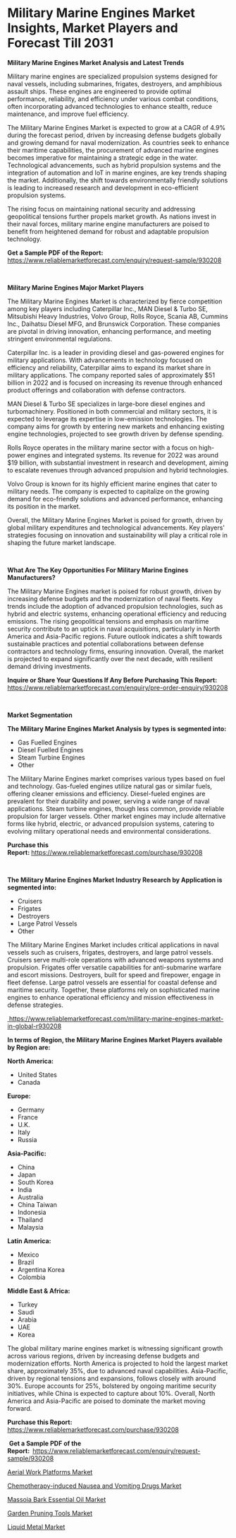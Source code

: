 <p><h1>Military Marine Engines Market Insights, Market Players and Forecast Till 2031</h1></p><p><strong>Military Marine Engines Market Analysis and Latest Trends</strong></p>
<p><p>Military marine engines are specialized propulsion systems designed for naval vessels, including submarines, frigates, destroyers, and amphibious assault ships. These engines are engineered to provide optimal performance, reliability, and efficiency under various combat conditions, often incorporating advanced technologies to enhance stealth, reduce maintenance, and improve fuel efficiency.</p><p>The Military Marine Engines Market is expected to grow at a CAGR of 4.9% during the forecast period, driven by increasing defense budgets globally and growing demand for naval modernization. As countries seek to enhance their maritime capabilities, the procurement of advanced marine engines becomes imperative for maintaining a strategic edge in the water. Technological advancements, such as hybrid propulsion systems and the integration of automation and IoT in marine engines, are key trends shaping the market. Additionally, the shift towards environmentally friendly solutions is leading to increased research and development in eco-efficient propulsion systems.</p><p>The rising focus on maintaining national security and addressing geopolitical tensions further propels market growth. As nations invest in their naval forces, military marine engine manufacturers are poised to benefit from heightened demand for robust and adaptable propulsion technology.</p></p>
<p><strong>Get a Sample PDF of the Report:&nbsp;</strong> <a href="https://www.reliablemarketforecast.com/enquiry/request-sample/930208?utm_campaign=1530&utm_medium=2&utm_source=Github&utm_content=ia&utm_term=18102024&utm_id=military-marine-engines">https://www.reliablemarketforecast.com/enquiry/request-sample/930208</a></p>
<p>&nbsp;</p>
<p><strong>Military Marine Engines Major Market Players</strong></p>
<p><p>The Military Marine Engines Market is characterized by fierce competition among key players including Caterpillar Inc., MAN Diesel & Turbo SE, Mitsubishi Heavy Industries, Volvo Group, Rolls Royce, Scania AB, Cummins Inc., Daihatsu Diesel MFG, and Brunswick Corporation. These companies are pivotal in driving innovation, enhancing performance, and meeting stringent environmental regulations.</p><p>Caterpillar Inc. is a leader in providing diesel and gas-powered engines for military applications. With advancements in technology focused on efficiency and reliability, Caterpillar aims to expand its market share in military applications. The company reported sales of approximately $51 billion in 2022 and is focused on increasing its revenue through enhanced product offerings and collaboration with defense contractors.</p><p>MAN Diesel & Turbo SE specializes in large-bore diesel engines and turbomachinery. Positioned in both commercial and military sectors, it is expected to leverage its expertise in low-emission technologies. The company aims for growth by entering new markets and enhancing existing engine technologies, projected to see growth driven by defense spending.</p><p>Rolls Royce operates in the military marine sector with a focus on high-power engines and integrated systems. Its revenue for 2022 was around $19 billion, with substantial investment in research and development, aiming to escalate revenues through advanced propulsion and hybrid technologies.</p><p>Volvo Group is known for its highly efficient marine engines that cater to military needs. The company is expected to capitalize on the growing demand for eco-friendly solutions and advanced performance, enhancing its position in the market.</p><p>Overall, the Military Marine Engines Market is poised for growth, driven by global military expenditures and technological advancements. Key players' strategies focusing on innovation and sustainability will play a critical role in shaping the future market landscape.</p></p>
<p>&nbsp;</p>
<p><strong>What Are The Key Opportunities For Military Marine Engines Manufacturers?</strong></p>
<p><p>The Military Marine Engines market is poised for robust growth, driven by increasing defense budgets and the modernization of naval fleets. Key trends include the adoption of advanced propulsion technologies, such as hybrid and electric systems, enhancing operational efficiency and reducing emissions. The rising geopolitical tensions and emphasis on maritime security contribute to an uptick in naval acquisitions, particularly in North America and Asia-Pacific regions. Future outlook indicates a shift towards sustainable practices and potential collaborations between defense contractors and technology firms, ensuring innovation. Overall, the market is projected to expand significantly over the next decade, with resilient demand driving investments.</p></p>
<p><strong>Inquire or Share Your Questions If Any Before Purchasing This Report:</strong> <a href="https://www.reliablemarketforecast.com/enquiry/pre-order-enquiry/930208?utm_campaign=1530&utm_medium=2&utm_source=Github&utm_content=ia&utm_term=18102024&utm_id=military-marine-engines">https://www.reliablemarketforecast.com/enquiry/pre-order-enquiry/930208</a></p>
<p>&nbsp;</p>
<p><strong>Market Segmentation</strong></p>
<p><strong>The Military Marine Engines Market Analysis by types is segmented into:</strong></p>
<p><ul><li>Gas Fuelled Engines</li><li>Diesel Fuelled Engines</li><li>Steam Turbine Engines</li><li>Other</li></ul></p>
<p><p>The Military Marine Engines market comprises various types based on fuel and technology. Gas-fueled engines utilize natural gas or similar fuels, offering cleaner emissions and efficiency. Diesel-fueled engines are prevalent for their durability and power, serving a wide range of naval applications. Steam turbine engines, though less common, provide reliable propulsion for larger vessels. Other market engines may include alternative forms like hybrid, electric, or advanced propulsion systems, catering to evolving military operational needs and environmental considerations.</p></p>
<p><strong>Purchase this Report:&nbsp;</strong><a href="https://www.reliablemarketforecast.com/purchase/930208?utm_campaign=1530&utm_medium=2&utm_source=Github&utm_content=ia&utm_term=18102024&utm_id=military-marine-engines">https://www.reliablemarketforecast.com/purchase/930208</a></p>
<p>&nbsp;</p>
<p><strong>The Military Marine Engines Market Industry Research by Application is segmented into:</strong></p>
<p><ul><li>Cruisers</li><li>Frigates</li><li>Destroyers</li><li>Large Patrol Vessels</li><li>Other</li></ul></p>
<p><p>The Military Marine Engines Market includes critical applications in naval vessels such as cruisers, frigates, destroyers, and large patrol vessels. Cruisers serve multi-role operations with advanced weapons systems and propulsion. Frigates offer versatile capabilities for anti-submarine warfare and escort missions. Destroyers, built for speed and firepower, engage in fleet defense. Large patrol vessels are essential for coastal defense and maritime security. Together, these platforms rely on sophisticated marine engines to enhance operational efficiency and mission effectiveness in defense strategies.</p></p>
<p><a href="https://www.reliablemarketforecast.com/military-marine-engines-market-in-global-r930208?utm_campaign=1530&utm_medium=2&utm_source=Github&utm_content=ia&utm_term=18102024&utm_id=military-marine-engines">&nbsp;https://www.reliablemarketforecast.com/military-marine-engines-market-in-global-r930208</a></p>
<p><strong>In terms of Region, the Military Marine Engines Market Players available by Region are:</strong></p>
<p>
    <p> <strong> North America: </strong>
        <ul>
            <li>United States</li>
            <li>Canada</li>
        </ul>
        </p> 
    <p> <strong> Europe: </strong>
        <ul>
            <li>Germany</li>
            <li>France</li>
            <li>U.K.</li>
            <li>Italy</li>
            <li>Russia</li>
        </ul>
        </p> 
    <p> <strong> Asia-Pacific: </strong>
        <ul>
            <li>China</li>
            <li>Japan</li>
            <li>South Korea</li>
            <li>India</li>
            <li>Australia</li>
            <li>China Taiwan</li>
            <li>Indonesia</li>
            <li>Thailand</li>
            <li>Malaysia</li>
        </ul>
        </p> 
    <p> <strong> Latin America: </strong>
        <ul>
            <li>Mexico</li>
            <li>Brazil</li>
            <li>Argentina Korea</li>
            <li>Colombia</li>
        </ul>
        </p> 
    <p> <strong> Middle East & Africa: </strong>
        <ul>
            <li>Turkey</li>
            <li>Saudi</li>
            <li>Arabia</li>
            <li>UAE</li>
            <li>Korea</li>
        </ul>
    </p>
    </p>
<p><p>The global military marine engines market is witnessing significant growth across various regions, driven by increasing defense budgets and modernization efforts. North America is projected to hold the largest market share, approximately 35%, due to advanced naval capabilities. Asia-Pacific, driven by regional tensions and expansions, follows closely with around 30%. Europe accounts for 25%, bolstered by ongoing maritime security initiatives, while China is expected to capture about 10%. Overall, North America and Asia-Pacific are poised to dominate the market moving forward.</p></p>
<p><strong>Purchase this Report: </strong><a href="https://www.reliablemarketforecast.com/purchase/930208?utm_campaign=1530&utm_medium=2&utm_source=Github&utm_content=ia&utm_term=18102024&utm_id=military-marine-engines">https://www.reliablemarketforecast.com/purchase/930208</a></p>
<p>&nbsp;<strong>Get a Sample PDF of the Report:&nbsp;&nbsp;</strong><a href="https://www.reliablemarketforecast.com/enquiry/request-sample/930208?utm_campaign=1530&utm_medium=2&utm_source=Github&utm_content=ia&utm_term=18102024&utm_id=military-marine-engines">https://www.reliablemarketforecast.com/enquiry/request-sample/930208</a></p>
<p><strong></strong></p>
<p><p><a href="https://www.linkedin.com/pulse/aerial-work-platforms-market-investigation-industry-evolution-1akdf?utm_campaign=1530&utm_medium=2&utm_source=Github&utm_content=ia&utm_term=18102024&utm_id=military-marine-engines">Aerial Work Platforms Market</a></p><p><a href="https://github.com/lesavftol/Market-Research-Report-List-1/blob/main/chemotherapy-induced-nausea-and-vomiting-drugs-market.md?utm_campaign=1530&utm_medium=2&utm_source=Github&utm_content=ia&utm_term=18102024&utm_id=military-marine-engines">Chemotherapy-induced Nausea and Vomiting Drugs Market</a></p><p><a href="https://issuu.com/reportprime-2/docs/massoia-bark-essential-oil-market-s_94fb4073bb040b?utm_campaign=1530&utm_medium=2&utm_source=Github&utm_content=ia&utm_term=18102024&utm_id=military-marine-engines">Massoia Bark Essential Oil Market</a></p><p><a href="https://www.linkedin.com/pulse/garden-pruning-tools-revenue-growth-report-2024-2031-hashub-fnw8f?utm_campaign=1530&utm_medium=2&utm_source=Github&utm_content=ia&utm_term=18102024&utm_id=military-marine-engines">Garden Pruning Tools Market</a></p><p><a href="https://issuu.com/reportprime-2/docs/liquid-metal-market-size-2030.pptx_469bb45c713462?utm_campaign=1530&utm_medium=2&utm_source=Github&utm_content=ia&utm_term=18102024&utm_id=military-marine-engines">Liquid Metal Market</a></p></p>